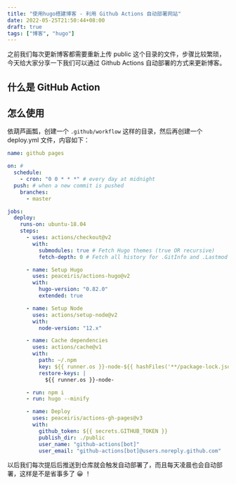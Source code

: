 ```yaml
---
title: "使用hugo搭建博客 - 利用 Github Actions 自动部署网站"
date: 2022-05-25T21:50:44+08:00
draft: true
tags: ["博客", "hugo"]
---
```


之前我们每次更新博客都需要重新上传 public 这个目录的文件，步骤比较繁琐，今天给大家分享一下我们可以通过 Github Actions 自动部署的方式来更新博客。

## 什么是 GitHub Action

## 怎么使用

依葫芦画瓢，创建一个 `.github/workflow` 这样的目录，然后再创建一个 deploy.yml 文件，内容如下：

```yaml
name: github pages

on: #
  schedule:
    - cron: "0 0 * * *" # every day at midnight
  push: # when a new commit is pushed
    branches:
      - master

jobs:
  deploy:
    runs-on: ubuntu-18.04
    steps:
      - uses: actions/checkout@v2
        with:
          submodules: true # Fetch Hugo themes (true OR recursive)
          fetch-depth: 0 # Fetch all history for .GitInfo and .Lastmod

      - name: Setup Hugo
        uses: peaceiris/actions-hugo@v2
        with:
          hugo-version: "0.82.0"
          extended: true

      - name: Setup Node
        uses: actions/setup-node@v2
        with:
          node-version: "12.x"

      - name: Cache dependencies
        uses: actions/cache@v1
        with:
          path: ~/.npm
          key: ${{ runner.os }}-node-${{ hashFiles('**/package-lock.json') }}
          restore-keys: |
            ${{ runner.os }}-node-

      - run: npm i
      - run: hugo --minify

      - name: Deploy
        uses: peaceiris/actions-gh-pages@v3
        with:
          github_token: ${{ secrets.GITHUB_TOKEN }}
          publish_dir: ./public
          user_name: "github-actions[bot]"
          user_email: "github-actions[bot]@users.noreply.github.com"
```

以后我们每次提后后推送到仓库就会触发自动部署了，而且每天凌晨也会自动部署，这样是不是省事多了 😀 ！
